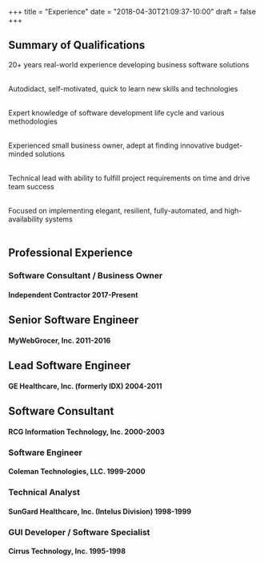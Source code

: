 +++
title = "Experience"
date = "2018-04-30T21:09:37-10:00"
draft = false
+++


## Summary of Qualifications
<p class="mb-5"></p>
<i class="fas fa-check fa-2x fa-fw mr-3 text-custom-highlight"></i>20+ years real-world experience developing business software solutions<br/><br/>

<i class="fas fa-check fa-2x fa-fw mr-3 text-custom-highlight"></i>Autodidact, self-motivated, quick to learn new skills and technologies<br/><br/>

<i class="fas fa-check fa-2x fa-fw mr-3 text-custom-highlight"></i>Expert knowledge of software development life cycle and various methodologies<br/><br/>

<i class="fas fa-check fa-2x fa-fw mr-3 text-custom-highlight"></i>Experienced small business owner, adept at finding innovative budget-minded solutions<br/><br/>

<i class="fas fa-check fa-2x fa-fw mr-3 text-custom-highlight"></i>Technical lead with ability to fulfill project requirements on time and drive team success<br/><br/>

<i class="fas fa-check fa-2x fa-fw mr-3 text-custom-highlight"></i>Focused on implementing elegant, resilient, fully-automated, and high-availability systems<br/><br/>

<p class="mb-5"></p>

## Professional Experience
<p class="mb-5"></p>

### Software Consultant / Business Owner
#### Independent Contractor 2017-Present
<p class="mb-5"></p>

## Senior Software Engineer
#### MyWebGrocer, Inc. 2011-2016
<p class="mb-5"></p>

## Lead Software Engineer
#### GE Healthcare, Inc. (formerly IDX) 2004-2011
<p class="mb-5"></p>

## Software Consultant
#### RCG Information Technology, Inc. 2000-2003
<p class="mb-5"></p>

### Software Engineer
#### Coleman Technologies, LLC. 1999-2000
<p class="mb-5"></p>

### Technical Analyst
#### SunGard Healthcare, Inc. (Intelus Division) 1998-1999
<p class="mb-5"></p>

### GUI Developer / Software Specialist
#### Cirrus Technology, Inc. 1995-1998
<p class="mb-5"></p>
